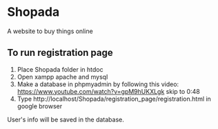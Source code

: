 # Shopada
A website to buy things online

## To run registration page
1. Place Shopada folder in htdoc
1. Open xampp apache and mysql
1. Make a database in phpmyadmin by following this video: https://www.youtube.com/watch?v=gpM9hUKXLgk skip to 0:48
1. Type http://localhost/Shopada/registration_page/registration.html in google browser

User's info will be saved in the database.
